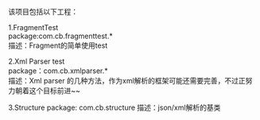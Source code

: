 该项目包括以下工程：  
  
1.FragmentTest  
package:com.cb.fragmenttest.*  
描述：Fragment的简单使用test  
  
2.Xml Parser test  
package：com.cb.xmlparser.*  
描述：Xml parser 的几种方法，作为xml解析的框架可能还需要完善，不过正努力朝着这个目标前进~~  

3.Structure
package: com.cb.structure
描述：json/xml解析的基类
